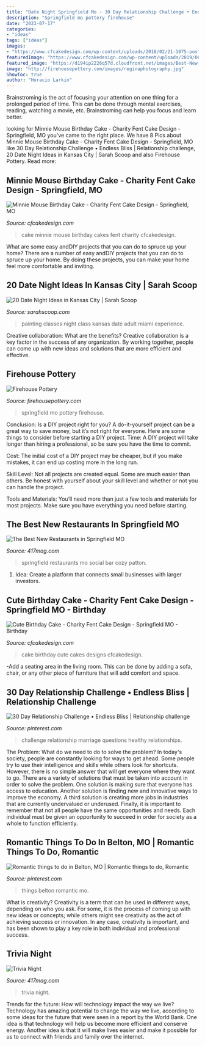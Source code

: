 ```yaml
---
title: "Date Night Springfield Mo - 30 Day Relationship Challenge • Endless Bliss"
description: "Springfield mo pottery firehouse"
date: "2023-07-17"
categories:
- "ideas"
tags: ["ideas"]
images:
- "https://www.cfcakedesign.com/wp-content/uploads/2018/02/21-1075-post/27973293_1044372282392350_1981373812337183988_n.jpg"
featuredImage: "https://www.cfcakedesign.com/wp-content/uploads/2019/06/03-1789-post/MinnieMouseCake.jpg"
featured_image: "https://d194ip2226q57d.cloudfront.net/images/Best-New-Eats_Social_Interior_By-Brandon-Alms.original.jpg"
image: "http://firehousepottery.com/images/reginaphotography.jpg"
ShowToc: true
author: "Horacio Larkin"
---
```



Brainstroming is the act of focusing your attention on one thing for a prolonged period of time. This can be done through mental exercises, reading, watching a movie, etc. Brainstroming can help you focus and learn better.

	

		
looking for Minnie Mouse Birthday Cake - Charity Fent Cake Design - Springfield, MO you've came to the right place. We have 8 Pics about Minnie Mouse Birthday Cake - Charity Fent Cake Design - Springfield, MO like 30 Day Relationship Challenge • Endless Bliss | Relationship challenge, 20 Date Night Ideas in Kansas City | Sarah Scoop and also Firehouse Pottery. Read more:
		
    
## Minnie Mouse Birthday Cake - Charity Fent Cake Design - Springfield, MO

<img loading=lazy src="https://www.cfcakedesign.com/wp-content/uploads/2019/06/03-1789-post/MinnieMouseCake.jpg" onerror="this.onerror=null;this.src='https://tse2.mm.bing.net/th?id=OIP.0F4kimBmFteKccvHQ54ZigHaLH&amp;pid=15.1';" alt="Minnie Mouse Birthday Cake - Charity Fent Cake Design - Springfield, MO">

_Source: cfcakedesign.com_

>cake minnie mouse birthday cakes fent charity cfcakedesign. 

	

What are some easy andDIY projects that you can do to spruce up your home?
There are a number of easy andDIY projects that you can do to spruce up your home. By doing these projects, you can make your home feel more comfortable and inviting.

    
## 20 Date Night Ideas In Kansas City | Sarah Scoop

<img loading=lazy src="https://img.grouponcdn.com/deal/dJD7pNfkRAw5noZzSSZv/k6-700x420/v1/c700x420.jpg" onerror="this.onerror=null;this.src='https://tse4.mm.bing.net/th?id=OIP.d1zTn7GWzM6351DTyeiWKgHaEc&amp;pid=15.1';" alt="20 Date Night Ideas in Kansas City | Sarah Scoop">

_Source: sarahscoop.com_

>painting classes night class kansas date adult miami experience. 

	

Creative collaboration: What are the benefits?
Creative collaboration is a key factor in the success of any organization. By working together, people can come up with new ideas and solutions that are more efficient and effective.

    
## Firehouse Pottery

<img loading=lazy src="http://firehousepottery.com/images/reginaphotography.jpg" onerror="this.onerror=null;this.src='https://tse1.mm.bing.net/th?id=OIP.cHHExGvc561DLpbHnUcbnQHaHa&amp;pid=15.1';" alt="Firehouse Pottery">

_Source: firehousepottery.com_

>springfield mo pottery firehouse. 

	

Conclusion: Is a DIY project right for you?
A do-it-yourself project can be a great way to save money, but it’s not right for everyone. Here are some things to consider before starting a DIY project.
Time: A DIY project will take longer than hiring a professional, so be sure you have the time to commit.

Cost: The initial cost of a DIY project may be cheaper, but if you make mistakes, it can end up costing more in the long run.

Skill Level: Not all projects are created equal. Some are much easier than others. Be honest with yourself about your skill level and whether or not you can handle the project.

Tools and Materials: You’ll need more than just a few tools and materials for most projects. Make sure you have everything you need before starting.

    
## The Best New Restaurants In Springfield MO

<img loading=lazy src="https://d194ip2226q57d.cloudfront.net/images/Best-New-Eats_Social_Interior_By-Brandon-Alms.original.jpg" onerror="this.onerror=null;this.src='https://tse4.mm.bing.net/th?id=OIP.ADgq2qYbhID17HremdxXjwHaKQ&amp;pid=15.1';" alt="The Best New Restaurants in Springfield MO">

_Source: 417mag.com_

>springfield restaurants mo social bar cozy patton. 

	

1. Idea: Create a platform that connects small businesses with larger investors.

    
## Cute Birthday Cake - Charity Fent Cake Design - Springfield MO - Birthday

<img loading=lazy src="https://www.cfcakedesign.com/wp-content/uploads/2018/02/21-1075-post/27973293_1044372282392350_1981373812337183988_n.jpg" onerror="this.onerror=null;this.src='https://tse1.mm.bing.net/th?id=OIP.rl830_tJVxljzQnvTM-yfgHaLH&amp;pid=15.1';" alt="Cute Birthday Cake - Charity Fent Cake Design - Springfield MO - Birthday">

_Source: cfcakedesign.com_

>cake birthday cute cakes designs cfcakedesign. 

	

-Add a seating area in the living room. This can be done by adding a sofa, chair, or any other piece of furniture that will add comfort and space.

    
## 30 Day Relationship Challenge • Endless Bliss | Relationship Challenge

<img loading=lazy src="https://i.pinimg.com/originals/b7/ff/e8/b7ffe8573bc8b2339ef041e309ca59ba.png" onerror="this.onerror=null;this.src='https://tse2.mm.bing.net/th?id=OIP.M1wP-OtJYrSsBwNIZMuVNgHaMt&amp;pid=15.1';" alt="30 Day Relationship Challenge • Endless Bliss | Relationship challenge">

_Source: pinterest.com_

>challenge relationship marriage questions healthy relationships. 

	

The Problem: What do we need to do to solve the problem?
In today's society, people are constantly looking for ways to get ahead. Some people try to use their intelligence and skills while others look for shortcuts. However, there is no simple answer that will get everyone where they want to go. There are a variety of solutions that must be taken into account in order to solve the problem. One solution is making sure that everyone has access to education. Another solution is finding new and innovative ways to improve the economy. A third solution is creating more jobs in industries that are currently undervalued or underused. Finally, it is important to remember that not all people have the same opportunities and needs. Each individual must be given an opportunity to succeed in order for society as a whole to function efficiently.

    
## Romantic Things To Do In Belton, MO | Romantic Things To Do, Romantic

<img loading=lazy src="https://i.pinimg.com/736x/4c/ce/85/4cce85cfdfa6464b6010a1f3c04b6e75--romantic-things-to-do-things-to-do-in.jpg" onerror="this.onerror=null;this.src='https://tse3.mm.bing.net/th?id=OIP.wUR1es3GCqkg5v5_qURLFQHaHa&amp;pid=15.1';" alt="Romantic things to do in Belton, MO | Romantic things to do, Romantic">

_Source: pinterest.com_

>things belton romantic mo. 

	

What is creativity?
Creativity is a term that can be used in different ways, depending on who you ask. For some, it is the process of coming up with new ideas or concepts; while others might see creativity as the act of achieving success or innovation. In any case, creativity is important, and has been shown to play a key role in both individual and professional success.

    
## Trivia Night

<img loading=lazy src="https://d194ip2226q57d.cloudfront.net/images/Springfields_Trivia_Nights.2e16d0ba.fill-1200x650.png" onerror="this.onerror=null;this.src='https://tse1.mm.bing.net/th?id=OIP.rZplLmX6sLWec6ReCQ2e5AHaEB&amp;pid=15.1';" alt="Trivia Night">

_Source: 417mag.com_

>trivia night. 

	

Trends for the future: How will technology impact the way we live?
Technology has amazing potential to change the way we live, according to some ideas for the future that were seen in a report by the World Bank. One idea is that technology will help us become more efficient and conserve energy. Another idea is that it will make lives easier and make it possible for us to connect with friends and family over the internet.

